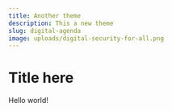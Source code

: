 ```yaml
---
title: Another theme
description: This a new theme
slug: digital-agenda
image: uploads/digital-security-for-all.png
---
```

# Title here

Hello world!